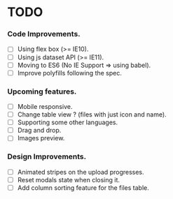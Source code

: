 # TODO

### Code Improvements.
- [ ] Using flex box (>= IE10).
- [ ] Using js dataset API (>= IE11).
- [ ] Moving to ES6 (No IE Support => using babel).
- [ ] Improve polyfills following the spec.

### Upcoming features.
- [ ] Mobile responsive.
- [ ] Change table view ? (files with just icon and name).
- [ ] Supporting some other languages. 
- [ ] Drag and drop. 
- [ ] Images preview.

### Design Improvements.
- [ ] Animated stripes on the upload progresses.
- [ ] Reset modals state when closing it.
- [ ] Add column sorting feature for the files table.
